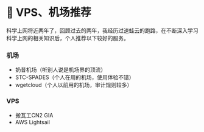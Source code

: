 # 🥳 VPS、机场推荐

科学上网将近两年了，回顾过去的两年，我经历过速蛙云的跑路，在不断深入学习科学上网的相关知识后，个人推荐以下较好的服务。

### 机场

* 奶昔机场（听别人说是机场界的顶流）
* STC-SPADES（个人在用的机场，使用体验不错）
* wgetcloud（个人以前用的机场，审计规则较多）

### VPS

* 搬瓦工CN2 GIA
* AWS Lightsail
